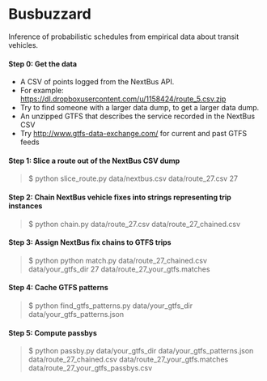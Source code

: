 Busbuzzard
==========

Inference of probabilistic schedules from empirical data about transit vehicles.

#### Step 0: Get the data

* A CSV of points logged from the NextBus API.
* For example: https://dl.dropboxusercontent.com/u/1158424/route_5.csv.zip
* Try to find someone with a larger data dump, to get a larger data dump.
* An unzipped GTFS that describes the service recorded in the NextBus CSV
* Try http://www.gtfs-data-exchange.com/ for current and past GTFS feeds

#### Step 1: Slice a route out of the NextBus CSV dump

> $ python slice_route.py data/nextbus.csv data/route_27.csv 27

#### Step 2: Chain NextBus vehicle fixes into strings representing trip instances

> $ python chain.py data/route_27.csv data/route_27_chained.csv

#### Step 3: Assign NextBus fix chains to GTFS trips

> $ python python match.py data/route_27_chained.csv data/your_gtfs_dir 27 data/route_27_your_gtfs.matches

#### Step 4: Cache GTFS patterns

> $ python find_gtfs_patterns.py data/your_gtfs_dir data/your_gtfs_patterns.json

#### Step 5: Compute passbys

> $ python passby.py data/your_gtfs_dir data/your_gtfs_patterns.json data/route_27_chained.csv data/route_27_your_gtfs.matches data/route_27_your_gtfs_passbys.csv